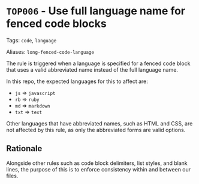 # `TOP006` - Use full language name for fenced code blocks

Tags: `code`, `language`

Aliases: `long-fenced-code-language`

The rule is triggered when a language is specified for a fenced code block that uses a valid abbreviated name instead of the full language name.

In this repo, the expected languages for this to affect are:

- `js` => `javascript`
- `rb` => `ruby`
- `md` => `markdown`
- `txt` => `text`

Other languages that have abbreviated names, such as HTML and CSS, are not affected by this rule, as only the abbreviated forms are valid options.

## Rationale

Alongside other rules such as code block delimiters, list styles, and blank lines, the purpose of this is to enforce consistency within and between our files.
